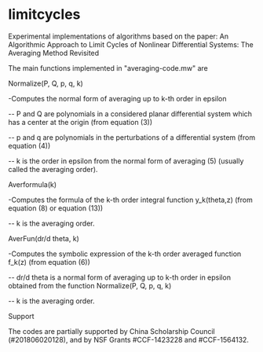 # limitcycles
Experimental implementations of algorithms based on the paper: An Algorithmic Approach to Limit Cycles of Nonlinear Differential Systems: The Averaging Method Revisited


The main functions implemented in "averaging-code.mw" are

Normalize(P, Q, p, q, k)

-Computes the normal form of averaging up to k-th order in epsilon 

-- P and Q are polynomials in a considered planar differential system which has a center at the origin (from equation (3))

-- p and q are polynomials in the perturbations of a differential system (from equation (4))

-- k is the order in epsilon from the normal form of averaging (5) (usually called the averaging order).


Averformula(k)

-Computes the formula of the k-th order integral function y_k(theta,z) (from equation (8) or equation (13))

-- k is the averaging order.


AverFun(dr/d theta, k)

-Computes the symbolic expression of the k-th order averaged function f_k(z) (from equation (6))

-- dr/d theta is a normal form of averaging up to k-th order in epsilon obtained from the function Normalize(P, Q, p, q, k)

-- k is the averaging order.



Support

The codes are partially supported by China Scholarship Council (#201806020128), and by NSF Grants #CCF-1423228 and #CCF-1564132.


